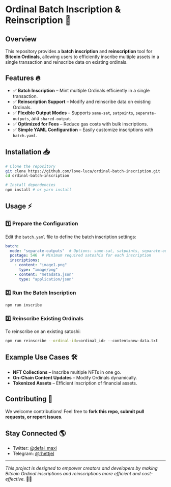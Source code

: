# Ordinal Batch Inscription & Reinscription 🚀

## Overview
This repository provides a **batch inscription** and **reinscription** tool for **Bitcoin Ordinals**, allowing users to efficiently inscribe multiple assets in a single transaction and reinscribe data on existing ordinals. 

## Features 🔥
- ✅ **Batch Inscription** – Mint multiple Ordinals efficiently in a single transaction.
- ✅ **Reinscription Support** – Modify and reinscribe data on existing Ordinals.
- ✅ **Flexible Output Modes** – Supports `same-sat`, `satpoints`, `separate-outputs`, and `shared-output`.
- ✅ **Optimized for Fees** – Reduce gas costs with bulk inscriptions.
- ✅ **Simple YAML Configuration** – Easily customize inscriptions with `batch.yaml`.

## Installation 📥
```bash
# Clone the repository
git clone https://github.com/love-luca/ordinal-batch-inscription.git
cd ordinal-batch-inscription

# Install dependencies
npm install # or yarn install
```

## Usage ⚡
### 1️⃣ Prepare the Configuration
Edit the `batch.yaml` file to define the batch inscription settings:
```yaml
batch:
  mode: "separate-outputs"  # Options: same-sat, satpoints, separate-outputs, shared-output
  postage: 546  # Minimum required satoshis for each inscription
  inscriptions:
    - content: "image1.png"
      type: "image/png"
    - content: "metadata.json"
      type: "application/json"
```

### 2️⃣ Run the Batch Inscription
```bash
npm run inscribe
```

### 3️⃣ Reinscribe Existing Ordinals
To reinscribe on an existing satoshi:
```bash
npm run reinscribe --ordinal-id=<ordinal_id> --content=new-data.txt
```

## Example Use Cases 🛠️
- **NFT Collections** – Inscribe multiple NFTs in one go.
- **On-Chain Content Updates** – Modify Ordinals dynamically.
- **Tokenized Assets** – Efficient inscription of financial assets.

## Contributing 🤝
We welcome contributions! Feel free to **fork this repo, submit pull requests, or report issues**.


## Stay Connected 🌎
- Twitter: [@defai_maxi](https://twitter.com/defai_maxi)
- Telegram: [@rhettjel](https://t.me/rhettjel)

---

_This project is designed to empower creators and developers by making Bitcoin Ordinal inscriptions and reinscriptions more efficient and cost-effective._ 🚀🔥

